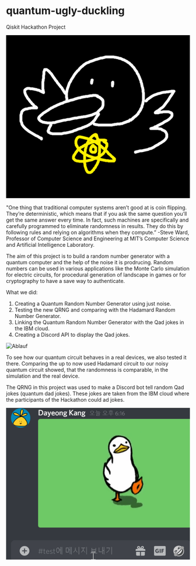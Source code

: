 # quantum-ugly-duckling
Qiskit Hackathon Project

![](images/discord_duck.png)

"One thing that traditional computer systems aren’t good at is coin flipping. They’re deterministic, which means that if you ask the same question you’ll get the same answer every time. In fact, such machines are specifically and carefully programmed to eliminate randomness in results. They do this by following rules and relying on algorithms when they compute.”
-Steve Ward, Professor of Computer Science and Engineering at MIT’s Computer Science and Artificial Intelligence Laboratory.

The aim of this project is to build a random number generator with a quantum computer and the help of the noise it is prodrucing.
Random numbers can be used in various applications like the Monte Carlo simulation for electric circuits, for procedural generation of landscape in games or for cryptography to have a save way to authenticate.

What we did:
1. Creating a Quantum Random Number Generator using just noise.
2. Testing the new QRNG and comparing with the Hadamard Random Number Generator.
3. Linking the Quantum Random Number Generator with the Qad jokes in the IBM cloud.
4. Creating a Discord API to display the Qad jokes.

![Ablauf](https://user-images.githubusercontent.com/67575757/95576929-95554200-0a31-11eb-8f8a-a48b575739c9.png)

To see how our quantum circuit behaves in a real devices, we also tested it there.
Comparing the up to now used Hadamard circuit to our noisy quantum circuit showed, that the randomness is comparable, in the simulation and the real device.

The QRNG in this project was used to make a Discord bot tell random Qad jokes (quantum dad jokes). These jokes are taken from the IBM cloud where the participants of the Hackathon could ad jokes.

![](images/discord_test.gif)
